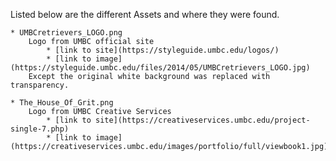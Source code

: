 Listed below are the different Assets and where they were found.

    * UMBCretrievers_LOGO.png
        Logo from UMBC official site
            * [link to site](https://styleguide.umbc.edu/logos/)
            * [link to image](https://styleguide.umbc.edu/files/2014/05/UMBCretrievers_LOGO.jpg)
        Except the original white background was replaced with transparency.

    * The_House_Of_Grit.png
        Logo from UMBC Creative Services
            * [link to site](https://creativeservices.umbc.edu/project-single-7.php)
            * [link to image](https://creativeservices.umbc.edu/images/portfolio/full/viewbook1.jpg)
